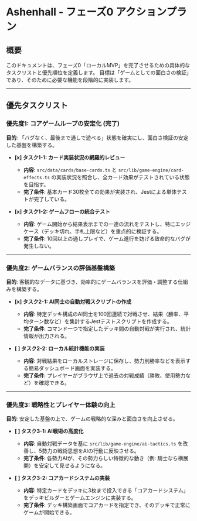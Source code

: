 # Ashenhall - フェーズ0 アクションプラン

## 概要

このドキュメントは、フェーズ0「ローカルMVP」を完了させるための具体的なタスクリストと優先順位を定義します。
目標は「ゲームとしての面白さの検証」であり、そのために必要な機能を段階的に実装します。

---

## 優先タスクリスト

### 優先度1: コアゲームループの安定化 (完了)

**目的**: 「バグなく、最後まで通しで遊べる」状態を確実にし、面白さ検証の安定した基盤を構築する。

-   **[x] タスク1-1: カード実装状況の網羅的レビュー**
    -   **内容**: `src/data/cards/base-cards.ts` と `src/lib/game-engine/card-effects.ts` の実装状況を照合し、全カード効果がテストされている状態を目指す。
    -   **完了条件**: 基本カード30枚全ての効果が実装され、Jestによる単体テストが完了している。

-   **[x] タスク1-2: ゲームフローの統合テスト**
    -   **内容**: ゲーム開始から結果表示までの一連の流れをテストし、特にエッジケース（デッキ切れ、手札上限など）を重点的に検証する。
    -   **完了条件**: 10回以上の通しプレイで、ゲーム進行を妨げる致命的なバグが発生しない。

---

### 優先度2: ゲームバランスの評価基盤構築

**目的**: 客観的なデータに基づき、効率的にゲームバランスを評価・調整する仕組みを構築する。

-   **[x] タスク2-1: AI同士の自動対戦スクリプトの作成**
    -   **内容**: 特定デッキ構成のAI同士を100回連続で対戦させ、結果（勝率、平均ターン数など）を集計するJestテストスクリプトを作成する。
    -   **完了条件**: コマンド一つで指定したデッキ間の自動対戦が実行され、統計情報が出力される。

-   **[ ] タスク2-2: ローカル統計機能の実装**
    -   **内容**: 対戦結果をローカルストレージに保存し、勢力別勝率などを表示する簡易ダッシュボード画面を実装する。
    -   **完了条件**: プレイヤーがブラウザ上で過去の対戦成績（勝敗、使用勢力など）を確認できる。

---

### 優先度3: 戦略性とプレイヤー体験の向上

**目的**: 安定した基盤の上で、ゲームの戦略的な深みと面白さを向上させる。

-   **[ ] タスク3-1: AI戦術の高度化**
    -   **内容**: 自動対戦データを基に `src/lib/game-engine/ai-tactics.ts` を改善し、5勢力の戦術思想をAIの行動に反映させる。
    -   **完了条件**: 各勢力AIが、その勢力らしい特徴的な動き（例: 騎士なら横展開）を安定して見せるようになる。

-   **[ ] タスク3-2: コアカードシステムの実装**
    -   **内容**: 特定カードをデッキに3枚まで投入できる「コアカードシステム」をデッキビルダーとゲームエンジンに実装する。
    -   **完了条件**: デッキ構築画面でコアカードを指定でき、そのデッキで正常にゲームが開始できる。
